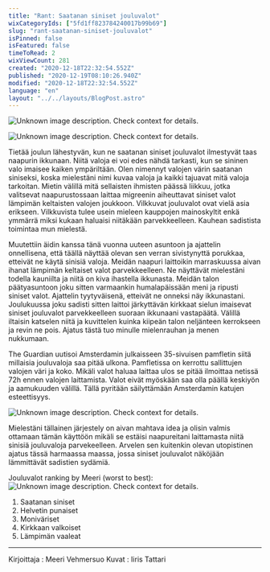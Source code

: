 ```yaml
---
title: "Rant: Saatanan siniset jouluvalot"
wixCategoryIds: ["5fd1ff823784240017b99b69"]
slug: "rant-saatanan-siniset-jouluvalot"
isPinned: false
isFeatured: false
timeToRead: 2
wixViewCount: 281
created: "2020-12-18T22:32:54.552Z"
published: "2020-12-19T08:10:26.940Z"
modified: "2020-12-18T22:32:54.552Z"
language: "en"
layout: "../../layouts/BlogPost.astro"
---
```


![Unknown image description. Check context for details.](https://static.wixstatic.com/media/18093e_158ddacf94be42fca78e8448f935d0c7~mv2.png)

![Unknown image description. Check context for details.](https://static.wixstatic.com/media/18093e_fa06d9044cb5498ebca7e89b3756623e~mv2.jpg)

Tietää joulun lähestyvän, kun ne saatanan siniset jouluvalot ilmestyvät taas naapurin ikkunaan. Niitä valoja ei voi edes nähdä tarkasti, kun se sininen valo imaisee kaiken ympäriltään. Olen nimennyt valojen värin saatanan siniseksi, koska mielestäni nimi kuvaa valoja ja kaikki tajuavat mitä valoja tarkoitan. Mietin välillä mitä sellaisten ihmisten päässä liikkuu, jotka valitsevat naapurustossaan laittaa migreenin aiheuttavat siniset valot lämpimän keltaisten valojen joukkoon. Vilkkuvat jouluvalot ovat vielä asia erikseen. Vilkkuvista tulee usein mieleen kauppojen mainoskyltit enkä ymmärrä miksi kukaan haluaisi niitäkään parvekkeelleen. Kauhean sadistista toimintaa mun mielestä.&nbsp;

Muutettiin äidin kanssa tänä vuonna uuteen asuntoon ja ajattelin onnellisena, että täällä näyttää olevan sen verran sivistynyttä porukkaa, etteivät ne käytä sinisiä valoja. Meidän naapuri laittoikin marraskuussa aivan ihanat lämpimän keltaiset valot parvekkeelleen. Ne näyttävät mielestäni todella kauniilta ja niitä on kiva ihastella ikkunasta. Meidän talon päätyasuntoon joku sitten varmaankin humalapäissään meni ja ripusti siniset valot. Ajattelin tyytyväisenä, etteivät ne onneksi näy ikkunastani. Joulukuussa joku sadisti sitten laittoi järkyttävän kirkkaat sielun imaisevat siniset jouluvalot parvekkeelleen suoraan ikkunaani vastapäätä. Välillä iltaisin katselen niitä ja kuvittelen kuinka kiipeän talon neljänteen kerrokseen ja revin ne pois. Ajatus tästä tuo minulle mielenrauhan ja menen nukkumaan.&nbsp;

The Guardian uutisoi Amsterdamin julkaisseen 35-sivuisen pamfletin siitä millaisia jouluvaloja saa pitää ulkona. Pamfletissa on kerrottu sallittujen valojen väri ja koko. Mikäli valot haluaa laittaa ulos se pitää ilmoittaa netissä 72h ennen valojen laittamista. Valot eivät myöskään saa olla päällä keskiyön ja aamukuuden välillä. Tällä pyritään säilyttämään Amsterdamin katujen esteettisyys.

![Unknown image description. Check context for details.](https://static.wixstatic.com/media/18093e_09bb9cd89b424af29914d72544095d47~mv2.jpg)

Mielestäni tällainen järjestely on aivan mahtava idea ja olisin valmis ottamaan tämän käyttöön mikäli se estäisi naapureitani laittamasta niitä sinisiä jouluvaloja parvekeelleen. Arvelen sen kuitenkin olevan utopistinen ajatus tässä harmaassa maassa, jossa siniset jouluvalot näköjään lämmittävät sadistien sydämiä.

Jouluvalot ranking by Meeri (worst to best):&nbsp;
![Unknown image description. Check context for details.](https://static.wixstatic.com/media/18093e_9d9dc071bc584da2a488e8ef2cfaca88~mv2.jpg)

1. Saatanan siniset
1. Helvetin punaiset&nbsp;&nbsp;&nbsp;&nbsp;
1. Moniväriset&nbsp;
1. Kirkkaan valkoiset
1. Lämpimän vaaleat



---
Kirjoittaja : Meeri Vehmersuo
Kuvat : Iiris Tattari
